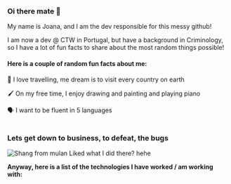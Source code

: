 ### Oi there mate :wave:
My name is Joana, and I am the dev responsible for this messy github!

I am now a dev @ CTW in Portugal, but have a background in Criminology, so I have a lot of fun facts to share about the most random things possible!
#### Here is a couple of random fun facts about me:
:compass: I love travelling, me dream is to visit every country on earth

:paintbrush: On my free time, I enjoy drawing and painting and playing piano

:speaking_head: I want to be fluent in 5 languages


#
### Lets get down to business, to defeat, the bugs
![Shang from mulan](https://i.gifer.com/2Ixu.gif)
Liked what I did there? hehe

**Anyway, here is a list of the technologies I have worked / am working with:**
<link rel="stylesheet" href="https://cdn.jsdelivr.net/gh/devicons/devicon@v2.15.1/devicon.min.css">
